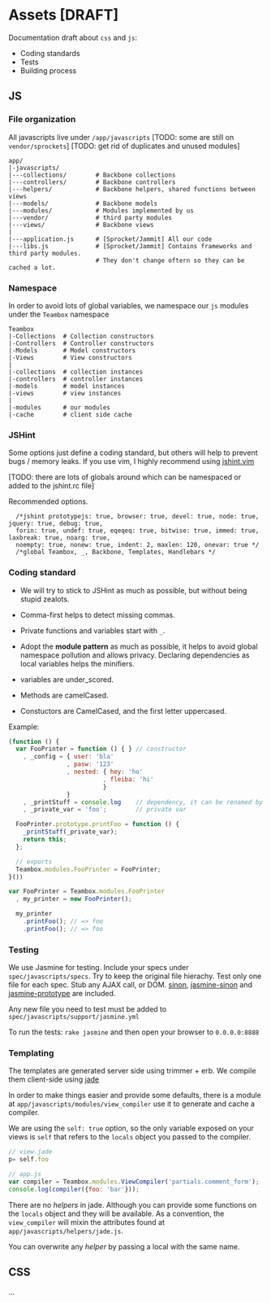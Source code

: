 # Assets [DRAFT]

Documentation draft about `css` and `js`:

  * Coding standards
  * Tests
  * Building process

## JS

### File organization

All javascripts live under `/app/javascripts`
[TODO: some are still on `vendor/sprockets`]
[TODO: get rid of duplicates and unused modules]

    app/
    |-javascripts/
    |---collections/        # Backbone collections
    |---controllers/        # Backbone controllers
    |---helpers/            # Backbone helpers, shared functions between views
    |---models/             # Backbone models
    |---modules/            # Modules implemented by us
    |---vendor/             # third party modules
    |---views/              # Backbone views
    |
    |---application.js      # [Sprocket/Jammit] All our code
    |---libs.js             # [Sprocket/Jammit] Contains frameworks and third party modules.
                            # They don't change oftern so they can be cached a lot.

### Namespace

In order to avoid lots of global variables, we namespace our `js` modules under the `Teambox` namespace

    Teambox
    |-Collections  # Collection constructors
    |-Controllers  # Controller constructors
    |-Models       # Model constructors
    |-Views        # View constructors
    |
    |-collections  # collection instances
    |-controllers  # controller instances
    |-models       # model instances
    |-views        # view instances
    |
    |-modules      # our modules
    |-cache        # client side cache

### JSHint

Some options just define a coding standard, but others will help to prevent bugs / memory leaks.
If you use vim, I highly recommend using [jshint.vim](https://github.com/wookiehangover/jshint.vim)

[TODO: there are lots of globals around which can be namespaced or added to the jshint.rc file]

Recommended options.

      /*jshint prototypejs: true, browser: true, devel: true, node: true, jquery: true, debug: true,
      forin: true, undef: true, eqeqeq: true, bitwise: true, immed: true, laxbreak: true, noarg: true,
      noempty: true, nonew: true, indent: 2, maxlen: 120, onevar: true */
      /*global Teambox, _, Backbone, Templates, Handlebars */

### Coding standard

  * We will try to stick to JSHint as much as possible, but without being stupid zealots.
  * Comma-first helps to detect missing commas.
  * Private functions and variables start with `_`.
  * Adopt the **module pattern** as much as possible, it helps to avoid global namespace pollution and allows privacy.
    Declaring dependencies as local variables helps the minifiers.

  * variables are under_scored.
  * Methods are camelCased.
  * Constuctors are CamelCased, and the first letter uppercased.

Example:

``` javascript
(function () {
  var FooPrinter = function () { } // constructor
    , _config = { user: 'bla'
                , pasw: '123'
                , nested: { hey: 'ho'
                          , fleiba: 'hi'
                          }
                }
    , _printStuff = console.log    // dependency, it can be renamed by a minfier
    , _private_var = 'foo';        // private var

  FooPrinter.prototype.printFoo = function () {
    _printStuff(_private_var);
    return this;
  };

  // exports
  Teambox.modules.FooPrinter = FooPrinter;
}())

var FooPrinter = Teambox.modules.FooPrinter
  , my_printer = new FooPrinter();

  my_printer
    .printFoo(); // => foo
    .printFoo(); // => foo
```

### Testing

We use Jasmine for testing.
Include your specs under `spec/javascripts/specs`. Try to keep the original file hierachy.
Test only one file for each spec.
Stub any AJAX call, or DOM.
[sinon](http://sinonjs.org/), [jasmine-sinon](https://github.com/froots/jasmine-sinon) and [jasmine-prototype](https://github.com/masylum/jasmine-prototype) are included.

Any new file you need to test must be added to `spec/javascripts/support/jasmine.yml`

To run the tests: `rake jasmine` and then open your browser to `0.0.0.0:8888`

### Templating

The templates are generated server side using trimmer + erb.
We compile them client-side using [jade](https://github.com/visionmedia/jade)

In order to make things easier and provide some defaults, there is a module at `app/javascripts/modules/view_compiler`
use it to generate and cache a compiler.

We are using the `self: true` option, so the only variable exposed on your views is `self`
that refers to the `locals` object you passed to the compiler.

``` javascript
// view.jade
p= self.foo
```

``` javascript
// app.js
var compiler = Teambox.modules.ViewCompiler('partials.comment_form');
console.log(compiler({foo: 'bar'}));
```

There are no _helpers_ in jade. Although you can provide some functions on the `locals` object
and they will be available. As a convention, the `view_compiler` will mixin the attributes
found at `app/javascripts/helpers/jade.js`.

You can overwrite any _helper_ by passing a local with the same name.

## CSS

...
